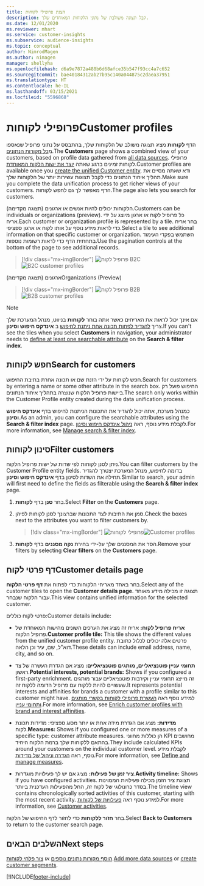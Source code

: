 ```yaml
---
title: הצגת פרופילי לקוחות
description: קבל תצוגה משולבת של נתוני הלקוחות המאוחדים שלך.
ms.date: 12/01/2020
ms.reviewer: mhart
ms.service: customer-insights
ms.subservice: audience-insights
ms.topic: conceptual
author: NimrodMagen
ms.author: nimagen
manager: shellyha
ms.openlocfilehash: d6a9e7872a488b6d68afce35b547f93cc4a7c652
ms.sourcegitcommit: bae40184312ab27b95c140a044875c2daea37951
ms.translationtype: HT
ms.contentlocale: he-IL
ms.lasthandoff: 03/15/2021
ms.locfileid: "5596868"
---
```

# <a name="customer-profiles"></a><span data-ttu-id="3fbe1-103">פרופילי לקוחות</span><span class="sxs-lookup"><span data-stu-id="3fbe1-103">Customer profiles</span></span>

<span data-ttu-id="3fbe1-104">הדף **לקוחות** מציג תצוגה משולב של הלקוחות שלך, בהתבסס על נתוני פרופיל שנאספו מ[כל מקורות הנתונים](data-sources.md).</span><span class="sxs-lookup"><span data-stu-id="3fbe1-104">The **Customers** page shows a combined view of your customers, based on profile data gathered from [all data sources](data-sources.md).</span></span> <span data-ttu-id="3fbe1-105">פרופילי לקוחות זמינים ברגע שאתה [יוצר את ישות הלקוח המאוחדת](data-unification.md).</span><span class="sxs-lookup"><span data-stu-id="3fbe1-105">Customer profiles are available once you [create the unified Customer entity](data-unification.md).</span></span> <span data-ttu-id="3fbe1-106">ודא שאתה מסיים את תהליך איחוד הנתונים כדי לקבל תצוגות עשירות יותר של הלקוחות שלך.</span><span class="sxs-lookup"><span data-stu-id="3fbe1-106">Make sure you complete the data unification process to get richer views of your customers.</span></span> <span data-ttu-id="3fbe1-107">הדף מאפשר לך גם לחפש לקוחות.</span><span class="sxs-lookup"><span data-stu-id="3fbe1-107">The page also lets you search for customers.</span></span>

<span data-ttu-id="3fbe1-108">הלקוחות יכולים להיות אנשים או ארגונים (תצוגה מקדימה).</span><span class="sxs-lookup"><span data-stu-id="3fbe1-108">Customers can be individuals or organizations (preview).</span></span> <span data-ttu-id="3fbe1-109">כל פרופיל לקוח או ארגון מיוצג על ידי אריח.</span><span class="sxs-lookup"><span data-stu-id="3fbe1-109">Each customer or organization profile is represented by a tile.</span></span> <span data-ttu-id="3fbe1-110">בחר אריח כדי לראות מידע נוסף על אותו לקוח או ארגון ספציפי.</span><span class="sxs-lookup"><span data-stu-id="3fbe1-110">Select a tile to see additional information on that specific customer or organization.</span></span> <span data-ttu-id="3fbe1-111">השתמש בפקדי העימוד בתחתית הדף כדי לראות רשומות נוספות.</span><span class="sxs-lookup"><span data-stu-id="3fbe1-111">Use the pagination controls at the bottom of the page to see additional records.</span></span>

> [!div class="mx-imgBorder"] 
> <span data-ttu-id="3fbe1-112">![פרופיל לקוח B2C](media/profiles-customers.png "פרופיל לקוח B2C")</span><span class="sxs-lookup"><span data-stu-id="3fbe1-112">![B2C customer profiles](media/profiles-customers.png "B2C customer profiles")</span></span>

<span data-ttu-id="3fbe1-113">ארגונים (תצוגה מקדימה)</span><span class="sxs-lookup"><span data-stu-id="3fbe1-113">Organizations (Preview)</span></span>
> [!div class="mx-imgBorder"] 
> <span data-ttu-id="3fbe1-114">![פרופיל לקוח B2B](media/profile-customers-b2b.png "פרופיל לקוח B2B")</span><span class="sxs-lookup"><span data-stu-id="3fbe1-114">![B2B customer profiles](media/profile-customers-b2b.png "B2B customer profiles")</span></span>

> [!NOTE]
> <span data-ttu-id="3fbe1-115">אם אינך יכול לראות את האריחים כאשר אתה בוחר **לקוחות** בניווט, מנהל המערכת שלך צריך [להגדיר לפחות תכונה אחת ניתנת לחיפוש](search-filter-index.md) ב **אינדקס חיפוש וסינון**.</span><span class="sxs-lookup"><span data-stu-id="3fbe1-115">If you can't see the tiles when you select **Customers** in navigation, your administrator needs to [define at least one searchable attribute](search-filter-index.md) on the **Search & filter index**.</span></span>

## <a name="search-for-customers"></a><span data-ttu-id="3fbe1-116">חפש לקוחות</span><span class="sxs-lookup"><span data-stu-id="3fbe1-116">Search for customers</span></span>

<span data-ttu-id="3fbe1-117">חפש לקוחות על ידי הזנת שם או תכונה אחרת בתיבת החיפוש.</span><span class="sxs-lookup"><span data-stu-id="3fbe1-117">Search for customers by entering a name or some other attribute in the search box.</span></span> <span data-ttu-id="3fbe1-118">החיפוש פועל רק ביישות פרופיל הלקוח שנוצרה בתהליך איחוד הנתונים.</span><span class="sxs-lookup"><span data-stu-id="3fbe1-118">The search only works within the Customer Profile entity created during the data unification process.</span></span>

<span data-ttu-id="3fbe1-119">כמנהל מערכת, אתה יכול להגדיר את התכונות הניתנות לחיפוש בדף **אינדקס חיפוש וסינון**.</span><span class="sxs-lookup"><span data-stu-id="3fbe1-119">As an admin, you can configure the searchable attributes using the **Search & filter index** page.</span></span> <span data-ttu-id="3fbe1-120">לקבלת מידע נוסף, ראה [ניהול אינדקס חיפוש וסינון](search-filter-index.md).</span><span class="sxs-lookup"><span data-stu-id="3fbe1-120">For more information, see [Manage search & filter index](search-filter-index.md).</span></span>

## <a name="filter-customers"></a><span data-ttu-id="3fbe1-121">סינון לקוחות</span><span class="sxs-lookup"><span data-stu-id="3fbe1-121">Filter customers</span></span>

<span data-ttu-id="3fbe1-122">ניתן לסנן לקוחות לפי שדות של ישות פרופיל הלקוח.</span><span class="sxs-lookup"><span data-stu-id="3fbe1-122">You can filter customers by the Customer Profile entity fields.</span></span> <span data-ttu-id="3fbe1-123">בדומה לחיפוש, מנהל המערכת יצטרך להגדיר תחילה את השדות לסינון בדף **אינדקס חיפוש וסינון**.</span><span class="sxs-lookup"><span data-stu-id="3fbe1-123">Similar to search, your admin will first need to define the fields as filterable using the **Search & filter index** page.</span></span>

1. <span data-ttu-id="3fbe1-124">בחר **סנן** בדף **לקוחות**.</span><span class="sxs-lookup"><span data-stu-id="3fbe1-124">Select **Filter** on the **Customers** page.</span></span>

2. <span data-ttu-id="3fbe1-125">סמן את התיבות לצד התכונות שברצונך לסנן לקוחות לפיהן.</span><span class="sxs-lookup"><span data-stu-id="3fbe1-125">Check the boxes next to the attributes you want to filter customers by.</span></span>

   > [!div class="mx-imgBorder"] 
   > <span data-ttu-id="3fbe1-126">![פרופילי לקוחות](media/profiles-customers3.png "פרופילי לקוחות")</span><span class="sxs-lookup"><span data-stu-id="3fbe1-126">![Customer profiles](media/profiles-customers3.png "Customer profiles")</span></span>

3. <span data-ttu-id="3fbe1-127">הסר את המסננים שלך על-ידי בחירת **נקה מסננים** בדף **לקוחות**.</span><span class="sxs-lookup"><span data-stu-id="3fbe1-127">Remove your filters by selecting **Clear filters** on the **Customers** page.</span></span>

##  <a name="customer-details-page"></a><span data-ttu-id="3fbe1-128">דף פרטי לקוח</span><span class="sxs-lookup"><span data-stu-id="3fbe1-128">Customer details page</span></span>

<span data-ttu-id="3fbe1-129">בחר באחד מאריחי הלקוחות כדי לפתוח את **דף פרטי הלקוח**.</span><span class="sxs-lookup"><span data-stu-id="3fbe1-129">Select any of the customer tiles to open the **Customer details page**.</span></span> <span data-ttu-id="3fbe1-130">תצוגה זו מכילה מידע מאוחד עבור הלקוח שנבחר.</span><span class="sxs-lookup"><span data-stu-id="3fbe1-130">This view contains unified information for the selected customer.</span></span>

<span data-ttu-id="3fbe1-131">פרטי לקוח כוללים:</span><span class="sxs-lookup"><span data-stu-id="3fbe1-131">Customer details include:</span></span>

-   <span data-ttu-id="3fbe1-132">**אריח פרופיל לקוח:** אריח זה מציג את הערכים השונים מהישות המאוחדת של פרופיל הלקוח.</span><span class="sxs-lookup"><span data-stu-id="3fbe1-132">**Customer profile tile:** This tile shows the different values from the unified customer profile entity.</span></span> <span data-ttu-id="3fbe1-133">פרטים אלה יכולים לכלול כתובת דוא"ל, שם, עיר וכן הלאה.</span><span class="sxs-lookup"><span data-stu-id="3fbe1-133">These details can include email address, name, city, and so on.</span></span> 

-   <span data-ttu-id="3fbe1-134">**תחומי עניין פוטנציאליים, מותגים פוטנציאליים:** מציג אם הגדרת העשרה של צד ראשון.</span><span class="sxs-lookup"><span data-stu-id="3fbe1-134">**Potential interests, potential brands:** Shows if you configured a first-party enrichment.</span></span> <span data-ttu-id="3fbe1-135">זה מייצג תחומי עניין וקירבות פוטנציאליים עבור מותגים שעשויים להיות ללקוח עם פרופיל הדומה ללקוח זה.</span><span class="sxs-lookup"><span data-stu-id="3fbe1-135">It represents potential interests and affinities for brands a customer with a profile similar to this customer might have.</span></span> <span data-ttu-id="3fbe1-136">למידע נוסף ראה [העשרת פרופילי לקוחות בקשרי מותגים ותחומי עניין](enrichment-microsoft-graph.md).</span><span class="sxs-lookup"><span data-stu-id="3fbe1-136">For more information, see [Enrich customer profiles with brand and interest affinities](enrichment-microsoft-graph.md).</span></span>

-   <span data-ttu-id="3fbe1-137">**מדידות:** מציג אם הגדרת מידה אחת או יותר מסוג ספציפי: מדידות תכונת לקוח.</span><span class="sxs-lookup"><span data-stu-id="3fbe1-137">**Measures:** Shows if you configured one or more measures of a specific type: customer attribute measures.</span></span> <span data-ttu-id="3fbe1-138">הן כוללות מחווני KPI מחושבים בהתאם ללקוחות שלך ברמת הלקוח היחיד.</span><span class="sxs-lookup"><span data-stu-id="3fbe1-138">They include calculated KPIs around your customers on the individual customer level.</span></span> <span data-ttu-id="3fbe1-139">לקבלת מידע נוסף, ראה [הגדרה וניהול של מדידות](measures.md).</span><span class="sxs-lookup"><span data-stu-id="3fbe1-139">For more information, see [Define and manage measures](measures.md).</span></span>

-   <span data-ttu-id="3fbe1-140">**ציר זמן של פעילות:** מציג אם יש לך פעילויות מוגדרות.</span><span class="sxs-lookup"><span data-stu-id="3fbe1-140">**Activity timeline:** Shows if you have configured activities.</span></span> <span data-ttu-id="3fbe1-141">תצוגת ציר הזמן מכילה פעילויות הממוינות בסדר כרונולוגי של לקוח זה, החל מהפעילות העדכנית ביותר.</span><span class="sxs-lookup"><span data-stu-id="3fbe1-141">The timeline view contains chronologically sorted activities of this customer, starting with the most recent activity.</span></span> <span data-ttu-id="3fbe1-142">למידע נוסף ראה [פעילויות של לקוחות](activities.md).</span><span class="sxs-lookup"><span data-stu-id="3fbe1-142">For more information, see [Customer activities](activities.md).</span></span>

<span data-ttu-id="3fbe1-143">בחר **חזור ללקוחות** כדי לחזור לדף החיפוש של הלקוח.</span><span class="sxs-lookup"><span data-stu-id="3fbe1-143">Select **Back to Customers** to return to the customer search page.</span></span>

## <a name="next-steps"></a><span data-ttu-id="3fbe1-144">השלבים הבאים</span><span class="sxs-lookup"><span data-stu-id="3fbe1-144">Next steps</span></span>

<span data-ttu-id="3fbe1-145">[הוסף מקורות נתונים נוספים](data-sources.md) או [צור פלחי לקוחות](segments.md).</span><span class="sxs-lookup"><span data-stu-id="3fbe1-145">[Add more data sources](data-sources.md) or [create customer segments](segments.md).</span></span>


[!INCLUDE[footer-include](../includes/footer-banner.md)]